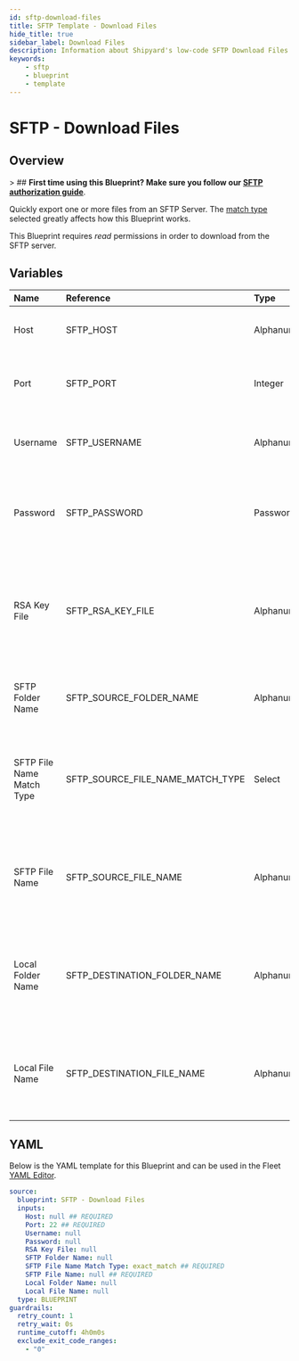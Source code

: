 ```yaml
---
id: sftp-download-files
title: SFTP Template - Download Files
hide_title: true
sidebar_label: Download Files
description: Information about Shipyard's low-code SFTP Download Files blueprint. Quickly export one or more files from an SFTP Server. Once the files have downloaded, transfer them to another service or run another Vessel against the data.
keywords:
    - sftp
    - blueprint
    - template
---
```


# SFTP - Download Files

## Overview

&gt; ## **First time using this Blueprint? Make sure you follow our [SFTP authorization guide](https://www.shipyardapp.com/docs/blueprint-library/sftp/sftp-authorization/)**.

Quickly export one or more files from an SFTP Server. The [match type](https://www.shipyardapp.com/docs/reference/blueprint-library/match-type/) selected greatly affects how this Blueprint works.

This Blueprint requires _read_ permissions in order to download from the SFTP server.



## Variables

| Name | Reference | Type | Required | Default | Options | Description |
|:---|:---|:---|:---|:---|:---|:---|
| Host | SFTP_HOST | Alphanumeric | :white_check_mark: | - | - | Domain or IP address of the SFTP server to connect to. |
| Port | SFTP_PORT | Integer | :white_check_mark: | 22 | - | Number for the port to connect to. `22` is used by default. |
| Username | SFTP_USERNAME | Alphanumeric | :heavy_minus_sign: | - | - | Value of the configured username in the SFTP server. |
| Password | SFTP_PASSWORD | Password | :heavy_minus_sign: | - | - | Value of the configured password associated to the username on the SFTP server. |
| RSA Key File | SFTP_RSA_KEY_FILE | Alphanumeric | :heavy_minus_sign: | - | - | The file name of an RSA key you would like to use for authentication. Typically downloaded to Shipyard in a previous step. |
| SFTP Folder Name | SFTP_SOURCE_FOLDER_NAME | Alphanumeric | :heavy_minus_sign: | - | - | Name of the folder where the file is stored in the SFTP server. |
| SFTP File Name Match Type | SFTP_SOURCE_FILE_NAME_MATCH_TYPE | Select | :white_check_mark: | `exact_match` | Exact Match: `exact_match`<br></br><br></br>Regex Match: `regex_match` | Determines if the text in &#34;SFTP File Name&#34; will look for one file with exact match, or multiple files using regex. |
| SFTP File Name | SFTP_SOURCE_FILE_NAME | Alphanumeric | :white_check_mark: | - | - | Name of the target file in the SFTP server. Can be regex if &#34;Match Type&#34; is set accordingly. |
| Local Folder Name | SFTP_DESTINATION_FOLDER_NAME | Alphanumeric | :heavy_minus_sign: | - | - | Folder where the file(s) should be downloaded. Leaving blank will place the file in the home directory. |
| Local File Name | SFTP_DESTINATION_FILE_NAME | Alphanumeric | :heavy_minus_sign: | - | - | What to name the file(s) being downloaded. If left blank, defaults to the original file name(s). |


## YAML

Below is the YAML template for this Blueprint and can be used in the Fleet [YAML Editor](../../reference/fleets.md#yaml-editor).

```yaml
source:
  blueprint: SFTP - Download Files
  inputs:
    Host: null ## REQUIRED
    Port: 22 ## REQUIRED
    Username: null 
    Password: null 
    RSA Key File: null 
    SFTP Folder Name: null 
    SFTP File Name Match Type: exact_match ## REQUIRED
    SFTP File Name: null ## REQUIRED
    Local Folder Name: null 
    Local File Name: null 
  type: BLUEPRINT
guardrails:
  retry_count: 1
  retry_wait: 0s
  runtime_cutoff: 4h0m0s
  exclude_exit_code_ranges:
    - "0"
```
